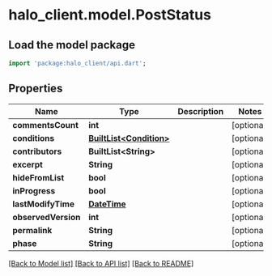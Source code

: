 # halo_client.model.PostStatus

## Load the model package
```dart
import 'package:halo_client/api.dart';
```

## Properties
Name | Type | Description | Notes
------------ | ------------- | ------------- | -------------
**commentsCount** | **int** |  | [optional] 
**conditions** | [**BuiltList&lt;Condition&gt;**](Condition.md) |  | [optional] 
**contributors** | **BuiltList&lt;String&gt;** |  | [optional] 
**excerpt** | **String** |  | [optional] 
**hideFromList** | **bool** |  | [optional] 
**inProgress** | **bool** |  | [optional] 
**lastModifyTime** | [**DateTime**](DateTime.md) |  | [optional] 
**observedVersion** | **int** |  | [optional] 
**permalink** | **String** |  | [optional] 
**phase** | **String** |  | [optional] 

[[Back to Model list]](../README.md#documentation-for-models) [[Back to API list]](../README.md#documentation-for-api-endpoints) [[Back to README]](../README.md)


